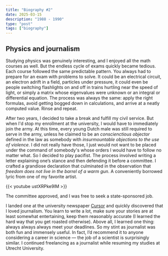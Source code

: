 ```yaml
---
title: "Biography #2"
date: 2025-03-15
description: "1988 - 1990"
type: "post"
tags: ["biography"]
---
```

## Physics and journalism

Studying physics was genuinely interesting, and I enjoyed all the math courses as well. But the endless cycle of exams quickly became tedious. Each course followed the same predictable pattern. You always had to prepare for an exam with problems to solve. It could be an electrical circuit, an electron adrift in a field, particles under pressure, it could even be people switching flashlights on and off in trains hurtling near the speed of light, or simply a matrix whose eigenvalues were unknown or an integral or differential equation. The process was always the same: apply the right formulas, avoid getting bogged down in calculations, and arrive at a neatly computed value. Rinse and repeat.

After two years, I decided to take a break and fulfill my civil service. But when I'd stop my enrollment at the university, I would have to immediately join the army. At this time, every young Dutch male was still required to serve in the army, unless he claimed to be an _conscienctious objector_ defined in the law as somebody with _insurmountable objections to the use of violence_. I did not really have those, I just would not want to be placed under the command of somebody's whose orders I would have to follow no matter what. So I decided to play pacifist. The process involved writing a letter explaining one’s stance and then defending it before a committee. I crafted a grandiose declaration that culminated in the observation that _freedom does not live in the barrel of a warm gun_. A conveniently borrowed lyric from one of my favorite artist.

{{< youtube ustXRPke9lM >}}

The committee approved, and I was free to seek a state-sponsored job.

I landed one at the university newspaper [Cursor](https://www.cursor.tue.nl/) and quickly discovered that I loved journalism. You learn to write a lot, make sure your stories are at least somewhat entertaining, keep them reasonably accurate (I learned the hard way that you get roasted otherwise). Above all, I learned one thing: always always always meet your deadlines. So my stint as journalist was both fun and immensely useful. In fact, I’d recommend it to anyone considering a career in science &mdash; the job of a scientist is surprisingly similar. I continued freelancing as a journalist while resuming my studies at Utrecht University.
